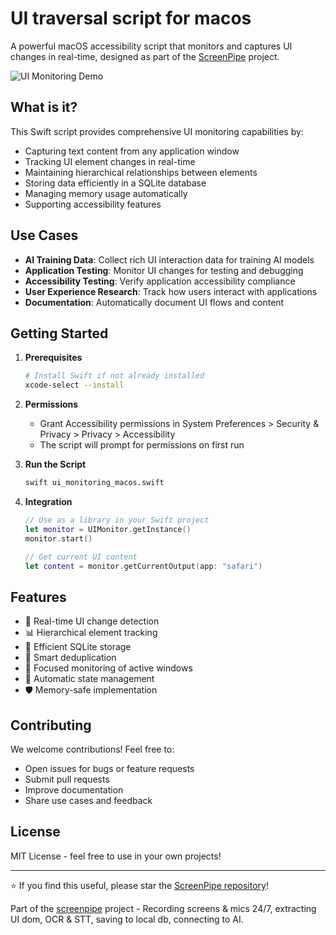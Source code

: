 # UI traversal script for macos

A powerful macOS accessibility script that monitors and captures UI changes in real-time, designed as part of the [ScreenPipe](https://github.com/screenpipe/screenpipe) project.

![UI Monitoring Demo](https://github.com/user-attachments/assets/3d60a001-2c92-4c74-9558-a18c6f214273)

## What is it?

This Swift script provides comprehensive UI monitoring capabilities by:
- Capturing text content from any application window
- Tracking UI element changes in real-time
- Maintaining hierarchical relationships between elements
- Storing data efficiently in a SQLite database
- Managing memory usage automatically
- Supporting accessibility features

## Use Cases

- **AI Training Data**: Collect rich UI interaction data for training AI models
- **Application Testing**: Monitor UI changes for testing and debugging
- **Accessibility Testing**: Verify application accessibility compliance
- **User Experience Research**: Track how users interact with applications
- **Documentation**: Automatically document UI flows and content

## Getting Started

1. **Prerequisites**
   ```bash
   # Install Swift if not already installed
   xcode-select --install
   ```

2. **Permissions**
   - Grant Accessibility permissions in System Preferences > Security & Privacy > Privacy > Accessibility
   - The script will prompt for permissions on first run

3. **Run the Script**
   ```bash
   swift ui_monitoring_macos.swift
   ```

4. **Integration**
   ```swift
   // Use as a library in your Swift project
   let monitor = UIMonitor.getInstance()
   monitor.start()
   
   // Get current UI content
   let content = monitor.getCurrentOutput(app: "safari")
   ```

## Features

- 🚀 Real-time UI change detection
- 📊 Hierarchical element tracking
- 💾 Efficient SQLite storage
- 🧠 Smart deduplication
- 🎯 Focused monitoring of active windows
- 🔄 Automatic state management
- 🛡️ Memory-safe implementation

## Contributing

We welcome contributions! Feel free to:
- Open issues for bugs or feature requests
- Submit pull requests
- Improve documentation
- Share use cases and feedback

## License

MIT License - feel free to use in your own projects!

---

⭐ If you find this useful, please star the [ScreenPipe repository](https://github.com/screenpipe/screenpipe)!

Part of the [screenpipe](https://github.com/mediar-ai/screenpipe) project - Recording screens & mics 24/7, extracting UI dom, OCR & STT, saving to local db, connecting to AI.